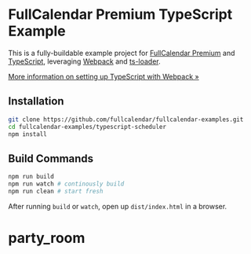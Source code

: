 
# FullCalendar Premium TypeScript Example

This is a fully-buildable example project for [FullCalendar Premium] and [TypeScript], leveraging [Webpack] and [ts-loader].

[More information on setting up TypeScript with Webpack &raquo;](https://www.typescriptlang.org/docs/handbook/react-&-webpack.html)


## Installation

```bash
git clone https://github.com/fullcalendar/fullcalendar-examples.git
cd fullcalendar-examples/typescript-scheduler
npm install
```

## Build Commands

```bash
npm run build
npm run watch # continously build
npm run clean # start fresh
```

After running `build` or `watch`, open up `dist/index.html` in a browser.


[FullCalendar Premium]: https://fullcalendar.io/pricing
[TypeScript]: https://www.typescriptlang.org/
[Webpack]: https://webpack.js.org/
[ts-loader]: https://github.com/TypeStrong/ts-loader
# party_room
